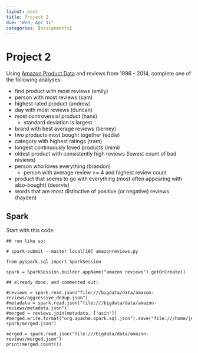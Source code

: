 ```yaml
---
layout: post
title: Project 2
due: "Wed, Apr 11"
categories: [assignments]
---
```


# Project 2

Using [Amazon Product Data](http://jmcauley.ucsd.edu/data/amazon/links.html) and reviews from 1996 - 2014, complete one of the following analyses:


- find product with most reviews (emily)
- person with most reviews (sam)
- highest rated product (andrew)
- day with most reviews (duncan)
- most controversial product (hans)
  - standard deviation is largest
- brand with best average reviews (tierney)
- two products most bought together (eddie)
- category with highest ratings (tram)
- longest continuously loved products (mimi)
- oldest product with consistently high reviews (lowest count of bad reviews)
- person who loves everything (brandon)
  - person with average review >= 4 and highest review count
- product that seems to go with everything (most often appearing with also-bought) (dearvis)
- words that are most distinctive of positive (or negative) reviews (hayden)

## Spark

Start with this code:

```
## run like so:

# spark-submit --master local[10] amazonreviews.py

from pyspark.sql import SparkSession

spark = SparkSession.builder.appName("amazon reviews").getOrCreate()

## already done, and commented out:

#reviews = spark.read.json("file:///bigdata/data/amazon-reviews/aggressive_dedup.json")
#metadata = spark.read.json("file:///bigdata/data/amazon-reviews/metadata.json")
#merged = reviews.join(metadata, ['asin'])
#merged.write.format("org.apache.spark.sql.json").save("file:///home/jeckroth/cinf401/private/amazonreviews-spark/merged.json")

merged = spark.read.json("file:///bigdata/data/amazon-reviews/merged.json")
print(merged.count())
```

